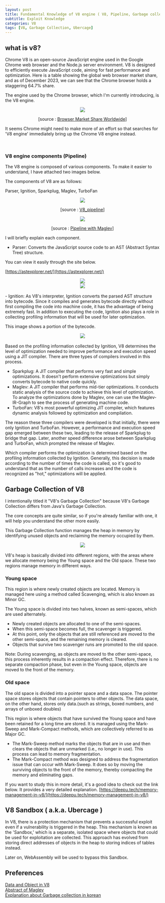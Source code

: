 ```yaml
---
layout: post
title: Fundamental Knowledge of V8 engine ( V8, Pipeline, Garbage collection, Ubercage )
subtitle: Exploit Knowledge
categories: V8
tags: [V8, Garbage Collection, Ubercage]
---
```


## what is v8?

Chrome V8 is an open-source JavaScript engine used in the Google Chrome web browser and the Node.js server environment.
V8 is designed to efficiently execute JavaScript code, aiming for fast performance and optimization.
Here is a table showing the global web browser market share, and as of December 2023, we can see that the Chrome browser holds a staggering 64.7% share.

The engine used by the Chrome browser, which I'm currently introducing, is the V8 engine.

<center> <img src="https://github.com/user-attachments/assets/0a823c86-6e55-41b4-a956-28a7ab7cd5b5" /> </center>
<p align="center"> 
    [source : <a href="https://gs.statcounter.com/browser-market-share#monthly-202312-202312-bar/">Browser Market Share Worldwide</a>]
</p>


It seems Chrome might need to make more of an effort so that searches for 'V8 engine' immediately bring up the Chrome V8 engine instead.

<br>

 ### V8 engine components (Pipeline)

The V8 engine is composed of various components. To make it easier to understand, I have attached two images below.

The components of V8 are as follows:

Parser, Ignition, Sparkplug, Maglev, TurboFan

<center> <img src="https://github.com/user-attachments/assets/88795d10-86c5-45f2-9bc8-0ad99580b759" /> </center>
<p align="center"> 
    [source : <a href="https://medium.com/dailyjs/understanding-v8s-bytecode-317d46c94775">V8_pipeline</a>]
</p>

<center> <img src="https://github.com/user-attachments/assets/6aaf0bad-08c3-4520-966f-7f8f8f6ed823" /> </center>
<p align="center"> 
    [source : <a href="https://docs.google.com/document/d/13CwgSL4yawxuYg3iNlM-4ZPCB8RgJya6b8H_E2F-Aek/edit#heading=h.dmhxljs5hbh">Pipeline with Maglev</a>]
</p>
I will briefly explain each component.

- Parser: Converts the JavaScript source code to an AST (Abstract Syntax Tree) structure.

You can view it easily through the site below.

[https://astexplorer.net/](https://astexplorer.net/)

<center> <img src="https://github.com/user-attachments/assets/1544592a-d3c2-45ff-ab6d-97d689cfa2a6" /> </center>

<center> <img src="https://github.com/user-attachments/assets/d4214fee-b9f1-4543-a9b5-bec505bf1d1d" /> </center>

<br>
- Ignition: As V8's interpreter, Ignition converts the parsed AST structure into bytecode.
Since it compiles and generates bytecode directly without first compiling the code into machine code, it has the advantage of being extremely fast.
In addition to executing the code, Ignition also plays a role in collecting profiling information that will be used for later optimization.

This image shows a portion of the bytecode.
<center> <img src="https://github.com/user-attachments/assets/e5b646c6-259a-40cd-bcc5-0e83f93f5841" /> </center>

<br>
Based on the profiling information collected by Ignition, V8 determines the level of optimization needed to improve performance and execution speed using a JIT compiler. 
There are three types of compilers involved in this process.

- Sparkplug: A JIT compiler that performs very fast and simple optimizations.
  It doesn't perform extensive optimizations but simply converts bytecode to native code quickly.
- Maglev: A JIT compiler that performs mid-tier optimizations. It conducts static analysis of the source code to achieve this level of optimization.
  To analyze the optimizations done by Maglev, one can use the Maglev-IR-Graph to see the process of generating machine code.
- TurboFan: V8's most powerful optimizing JIT compiler, which features dynamic analysis followed by optimization and compilation.

The reason these three compilers were developed is that initially, there were only Ignition and TurboFan. 
However, a performance and execution speed gap emerged between these two, leading to the release of Sparkplug to bridge that gap.
Later, another speed difference arose between Sparkplug and TurboFan, which prompted the release of Maglev.

Which compiler performs the optimization is determined based on the profiling information collected by Ignition. 
Generally, this decision is made according to the number of times the code is called, so it's good to understand that as the number of calls increases and the code is recognized as "hot," optimizations will be applied.

## Garbage Collection of V8

I intentionally titled it "V8's Garbage Collection" because V8's Garbage Collection differs from Java's Garbage Collection.

The core concepts are quite similar, so if you're already familiar with one, it will help you understand the other more easily.

This Garbage Collection function manages the heap in memory by identifying unused objects and reclaiming the memory occupied by them.

<center> <img src="https://github.com/user-attachments/assets/0d579d8a-59ff-4a3c-a161-1508caa6db58" /> </center>

<br>
V8's heap is basically divided into different regions, with the areas where we allocate memory being the Young space and the Old space. These two regions manage memory in different ways.

### Young space

This region is where newly created objects are located. Memory is managed here using a method called Scavenging, which is also known as Minor GC.

The Young space is divided into two halves, known as semi-spaces, which are used alternately.

- Newly created objects are allocated to one of the semi-spaces.
- When this semi-space becomes full, the scavenger is triggered.
- At this point, only the objects that are still referenced are moved to the other semi-space, and the remaining memory is cleared.
- Objects that survive two scavenger runs are promoted to the old space.

Note: During scavenging, as objects are moved to the other semi-space, this process inherently results in a compaction effect.
Therefore, there is no separate compaction phase, but even in the Young space, objects are moved to the front of the memory.

### Old space

The old space is divided into a pointer space and a data space. The pointer space stores objects that contain pointers to other objects. 
The data space, on the other hand, stores only data.(such as strings, boxed numbers, and arrays of unboxed doubles)

This region is where objects that have survived the Young space and have been retained for a long time are stored.
It is managed using the Mark-Sweep and Mark-Compact methods, which are collectively referred to as Major GC.

- The Mark-Sweep method marks the objects that are in use and then clears the objects that are unmarked (i.e., no longer in use). This process can lead to memory fragmentation.
- The Mark-Compact method was designed to address the fragmentation issue that can occur with Mark-Sweep. 
  It does so by moving the surviving objects to the front of the memory, thereby compacting the memory and eliminating gaps.

If you want to study this in more detail, it's a good idea to check out the link below. It provides a very detailed explanation.
[https://deepu.tech/memory-management-in-v8/](https://deepu.tech/memory-management-in-v8/)

## V8 Sandbox ( a.k.a. Ubercage )

In V8, there is a protection mechanism that prevents a successful exploit even if a vulnerability is triggered in the heap.
This mechanism is known as the 'Sandbox,' which is a separate, isolated space where objects that could be used for exploitation are collected.
This approach has evolved from storing direct addresses of objects in the heap to storing indices of tables instead.

Later on, WebAssembly will be used to bypass this Sandbox.

## Preferences

[Data and Object in V8](https://www.dashlane.com/blog/how-is-data-stored-in-v8-js-engine-memory) <br>
[Abstract of Maglev](https://research.google/pubs/maglev-a-fast-and-reliable-software-network-load-balancer/) <br>
[Explanation about Garbage collection in korean](https://medium.com/hcleedev/web-javascript%EC%9D%98-garbage-collection-v8-%EC%97%94%EC%A7%84-9409c5be917c) <br>






